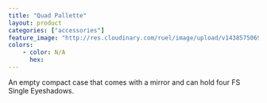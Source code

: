 ```yaml
---
title: "Quad Pallette"
layout: product
categories: ["accessories"]
feature_image: "http://res.cloudinary.com/ruel/image/upload/v1438575069/fs/Quad_Palette_PB246448.jpg"
colors:
    - color: N/A
      hex: 
---
```

An empty compact case that comes with a mirror and can hold four FS Single Eyeshadows.